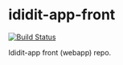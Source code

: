 # ididit-app-front

[![Build Status](https://travis-ci.org/belfz/ididit-app-front.svg?branch=master)](https://travis-ci.org/belfz/ididit-app-front)

Ididit-app front (webapp) repo.
